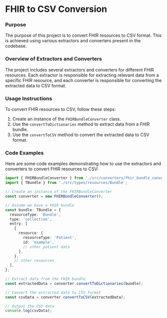 # FHIR to CSV Conversion

### Purpose

The purpose of this project is to convert FHIR resources to CSV format. This is achieved using various extractors and converters present in the codebase.

### Overview of Extractors and Converters

The project includes several extractors and converters for different FHIR resources. Each extractor is responsible for extracting relevant data from a specific FHIR resource, and each converter is responsible for converting the extracted data to CSV format.

### Usage Instructions

To convert FHIR resources to CSV, follow these steps:

1. Create an instance of the `FHIRBundleConverter` class.
2. Use the `convertToDictionaries` method to extract data from a FHIR bundle.
3. Use the `convertToCSV` method to convert the extracted data to CSV format.

### Code Examples

Here are some code examples demonstrating how to use the extractors and converters to convert FHIR resources to CSV:

```ts
import { FHIRBundleConverter } from './src/converters/fhir_bundle_converter';
import { TBundle } from './src/types/resources/Bundle';

// Create an instance of the FHIRBundleConverter
const converter = new FHIRBundleConverter();

// Assume we have a FHIR bundle
const bundle: TBundle = {
  resourceType: 'Bundle',
  type: 'collection',
  entry: [
    {
      resource: {
        resourceType: 'Patient',
        id: 'example',
        // other patient data
      },
    },
    // other resources
  ],
};

// Extract data from the FHIR bundle
const extractedData = converter.convertToDictionaries(bundle);

// Convert the extracted data to CSV format
const csvData = converter.convertToCSV(extractedData);

// Output the CSV data
console.log(csvData);
```
